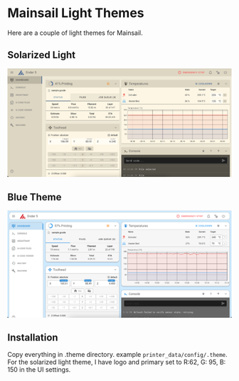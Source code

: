 # Mainsail Light Themes

Here are a couple of light themes for Mainsail.

## Solarized Light
![Solarized light screenshot](./solarized_light.png)

## Blue Theme
![blue theme screenshot](./blue_theme.png)

## Installation
Copy everything in .theme directory. example `printer_data/config/.theme`. For the solarized light theme, I have logo and primary set to R:62, G: 95, B: 150 in the UI settings.
